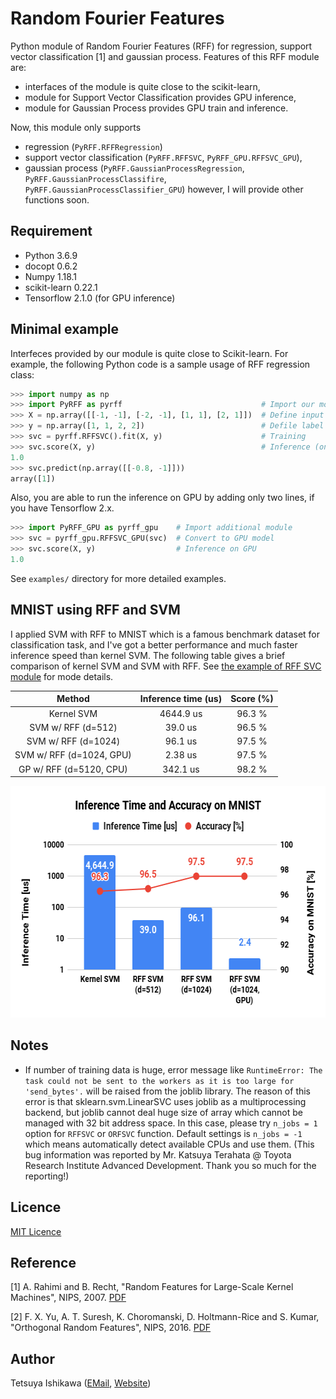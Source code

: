 Random Fourier Features
====

Python module of Random Fourier Features (RFF) for regression, support vector classification [1] and gaussian process.
Features of this RFF module are:
* interfaces of the module is quite close to the scikit-learn,
* module for Support Vector Classification provides GPU inference,
* module for Gaussian Process provides GPU train and inference.

Now, this module only supports
* regression (`PyRFF.RFFRegression`)
* support vector classification (`PyRFF.RFFSVC`, `PyRFF_GPU.RFFSVC_GPU`),
* gaussian process (`PyRFF.GaussianProcessRegression`, `PyRFF.GaussianProcessClassifire`, `PyRFF.GaussianProcessClassifier_GPU`)
however, I will provide other functions soon.


## Requirement

- Python 3.6.9
- docopt 0.6.2
- Numpy 1.18.1
- scikit-learn 0.22.1
- Tensorflow 2.1.0 (for GPU inference)


## Minimal example

Interfeces provided by our module is quite close to Scikit-learn.
For example, the following Python code is a sample usage of RFF regression class:

```python
>>> import numpy as np
>>> import PyRFF as pyrff                               # Import our module
>>> X = np.array([[-1, -1], [-2, -1], [1, 1], [2, 1]])  # Define input data
>>> y = np.array([1, 1, 2, 2])                          # Defile label data
>>> svc = pyrff.RFFSVC().fit(X, y)                      # Training
>>> svc.score(X, y)                                     # Inference (on CPU)
1.0
>>> svc.predict(np.array([[-0.8, -1]]))
array([1])
```

Also, you are able to run the inference on GPU by adding only two lines, if you have Tensorflow 2.x.

```python
>>> import PyRFF_GPU as pyrff_gpu    # Import additional module
>>> svc = pyrff_gpu.RFFSVC_GPU(svc)  # Convert to GPU model
>>> svc.score(X, y)                  # Inference on GPU
1.0
```

See `examples/` directory for more detailed examples.


## MNIST using RFF and SVM

I applied SVM with RFF to MNIST which is a famous benchmark dataset for classification task,
and I've got a better performance and much faster inference speed than kernel SVM.
The following table gives a brief comparison of kernel SVM and SVM with RFF.
See [the example of RFF SVC module](./examples/rff_svc_for_mnist/README.md) for mode details.

| Method                   | Inference time (us) | Score (%) |
|:------------------------:|:-------------------:|:---------:|
| Kernel SVM               | 4644.9 us           | 96.3 %    |
| SVM w/ RFF (d=512)       | 39.0 us             | 96.5 %    |
| SVM w/ RFF (d=1024)      | 96.1 us             | 97.5 %    |
| SVM w/ RFF (d=1024, GPU) | 2.38 us             | 97.5 %    |
| GP w/ RFF (d=5120, CPU)  | 342.1 us            | 98.2 %    |

<div align="center">
  <img src="./examples/rff_svc_for_mnist/figures/figure_Inference_Time_and_Accuracy_on_MNIST.png" width="600" height="371" alt="Accuracy for each epochs in SVM with batch RFF" />
</div>


## Notes

 * If number of training data is huge, error message like
   `RuntimeError: The task could not be sent to the workers as it is too large for 'send_bytes'.`
   will be raised from the joblib library. The reason of this error is that sklearn.svm.LinearSVC uses
   joblib as a multiprocessing backend, but joblib cannot deal huge size of array which cannot be managed
   with 32 bit address space. In this case, please try `n_jobs = 1` option for `RFFSVC` or `ORFSVC` function.
   Default settings is `n_jobs = -1` which means automatically detect available CPUs and use them.
   (This bug information was reported by Mr. Katsuya Terahata @ Toyota Research Institute Advanced Development.
   Thank you so much for the reporting!)

## Licence

[MIT Licence](https://opensource.org/licenses/mit-license.php)


## Reference

[1] A. Rahimi and B. Recht, "Random Features for Large-Scale Kernel Machines", NIPS, 2007.
[PDF](https://papers.nips.cc/paper/3182-random-features-for-large-scale-kernel-machines.pdf)

[2] F. X. Yu, A. T. Suresh, K. Choromanski, D. Holtmann-Rice and S. Kumar, "Orthogonal Random Features", NIPS, 2016.
[PDF](https://papers.nips.cc/paper/6246-orthogonal-random-features.pdf)


## Author

Tetsuya Ishikawa ([EMail](mailto:tiskw111@gmail.com), [Website](https://tiskw.gitlab.io/home/))

